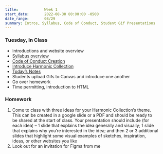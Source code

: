 ```yaml
---
title:            Week 1
start_date:       2022-08-30 00:00:00 -0500
date_range:       08/29
summary: Intros, Syllabus, Code of Conduct, Student Gif Presentations
---
```


### Tuesday, In Class

- Introductions and website overview
- [Syllabus overview](/syllabus)
- [Code of Conduct Creation](https://paper.dropbox.com/doc/F21-Core-Interaction-1-Code-of-Conduct--BRQjqg9ZzJhM5t5ETNPiRxDvAQ-U7TZMGIuGrpF6EVVfR4c6)
- [Introduce Harmonic Collection](/projects/harmonic-collection)
- [Today&rsquo;s Notes](https://paper.dropbox.com/doc/Core-1-Interaction-Week-1-Notes--BoL3_ubUb8b4OWNrmJsYJ7dVAQ-4RycTPHZOkOAHIxXvZ5DC)
- Students upload Gifs to Canvas and introduce one another
- Go over homework
- Time permitting, introduction to HTML

### Homework
1. Come to class with three ideas for your Harmonic Collection’s theme. This can be created in a google slide or a PDF and should be ready to be shared at the start of class. Your presentation should include (for each idea) – 1 slide that explains the idea generally and visually; 1 slide that explains why you&rsquo;re interested in the idea; and then 2 or 3 additional slides that highlight some visual examples of sketches, inspiration, ideas, or other websites you like
2. Look out for an invitation for Figma from me


